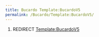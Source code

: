 ```yaml
---
title: Bucardo Template:BucardoV5
permalink: /Bucardo/Template:BucardoV5/
---
```


1.  REDIRECT [Template:BucardoV5](/Template:BucardoV5 "wikilink")
